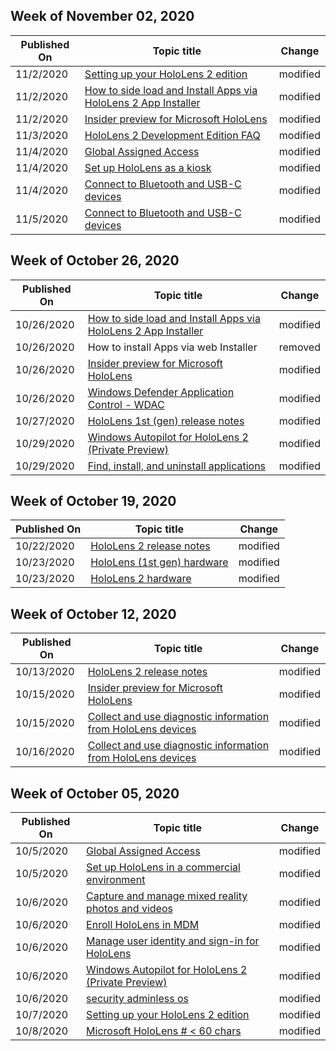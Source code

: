 <!-- This file is generated automatically each week. Changes made to this file will be overwritten.-->



## Week of November 02, 2020


| Published On |Topic title | Change |
|------|------------|--------|
| 11/2/2020 | [Setting up your HoloLens 2 edition](/hololens/hololens2-options) | modified |
| 11/2/2020 | [How to side load and Install Apps via HoloLens 2 App Installer](/hololens/app-deploy-app-installer) | modified |
| 11/2/2020 | [Insider preview for Microsoft HoloLens](/hololens/hololens-insider) | modified |
| 11/3/2020 | [HoloLens 2 Development Edition FAQ](/hololens/hololens2-development-edition-faq) | modified |
| 11/4/2020 | [Global Assigned Access](/hololens/hololens-global-assigned-access-kiosk) | modified |
| 11/4/2020 | [Set up HoloLens as a kiosk](/hololens/hololens-kiosk) | modified |
| 11/4/2020 | [Connect to Bluetooth and USB-C devices](/hololens/hololens-connect-devices) | modified |
| 11/5/2020 | [Connect to Bluetooth and USB-C devices](/hololens/hololens-connect-devices) | modified |


## Week of October 26, 2020


| Published On |Topic title | Change |
|------|------------|--------|
| 10/26/2020 | [How to side load and Install Apps via HoloLens 2 App Installer](/hololens/app-deploy-app-installer) | modified |
| 10/26/2020 | How to install Apps via web Installer | removed |
| 10/26/2020 | [Insider preview for Microsoft HoloLens](/hololens/hololens-insider) | modified |
| 10/26/2020 | [Windows Defender Application Control - WDAC](/hololens/windows-defender-application-control-wdac) | modified |
| 10/27/2020 | [HoloLens 1st (gen) release notes](/hololens/hololens1-release-notes) | modified |
| 10/29/2020 | [Windows Autopilot for HoloLens 2 (Private Preview)](/hololens/hololens2-autopilot) | modified |
| 10/29/2020 | [Find, install, and uninstall applications](/hololens/holographic-store-apps) | modified |


## Week of October 19, 2020


| Published On |Topic title | Change |
|------|------------|--------|
| 10/22/2020 | [HoloLens 2 release notes](/hololens/hololens-release-notes) | modified |
| 10/23/2020 | [HoloLens (1st gen) hardware](/hololens/hololens1-hardware) | modified |
| 10/23/2020 | [HoloLens 2 hardware](/hololens/hololens2-hardware) | modified |


## Week of October 12, 2020


| Published On |Topic title | Change |
|------|------------|--------|
| 10/13/2020 | [HoloLens 2 release notes](/hololens/hololens-release-notes) | modified |
| 10/15/2020 | [Insider preview for Microsoft HoloLens](/hololens/hololens-insider) | modified |
| 10/15/2020 | [Collect and use diagnostic information from HoloLens devices](/hololens/hololens-diagnostic-logs) | modified |
| 10/16/2020 | [Collect and use diagnostic information from HoloLens devices](/hololens/hololens-diagnostic-logs) | modified |


## Week of October 05, 2020


| Published On |Topic title | Change |
|------|------------|--------|
| 10/5/2020 | [Global Assigned Access](/hololens/hololens-global-assigned-access-kiosk) | modified |
| 10/5/2020 | [Set up HoloLens in a commercial environment](/hololens/hololens-requirements) | modified |
| 10/6/2020 | [Capture and manage mixed reality photos and videos](/hololens/holographic-photos-and-videos) | modified |
| 10/6/2020 | [Enroll HoloLens in MDM](/hololens/hololens-enroll-mdm) | modified |
| 10/6/2020 | [Manage user identity and sign-in for HoloLens](/hololens/hololens-identity) | modified |
| 10/6/2020 | [Windows Autopilot for HoloLens 2 (Private Preview)](/hololens/hololens2-autopilot) | modified |
| 10/6/2020 | [security adminless os](/hololens/security-adminless-os) | modified |
| 10/7/2020 | [Setting up your HoloLens 2 edition](/hololens/hololens2-options) | modified |
| 10/8/2020 | [Microsoft HoloLens # < 60 chars](/hololens/index) | modified |
